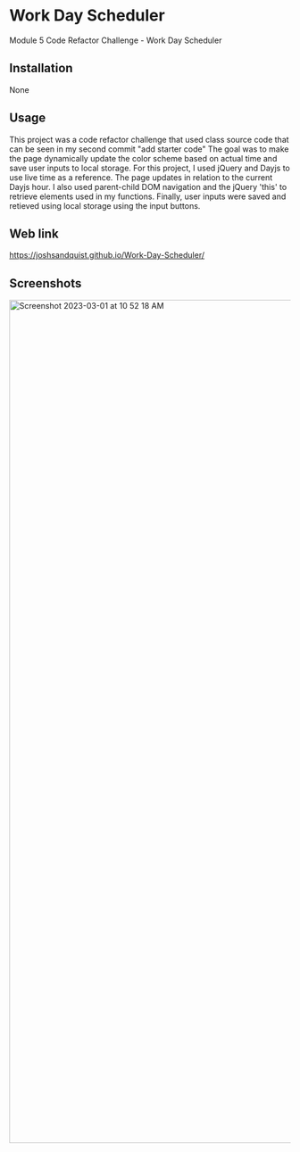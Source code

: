 # Work Day Scheduler
Module 5 Code Refactor Challenge - Work Day Scheduler


## Installation

None

## Usage

This project was a code refactor challenge that used class source code that can be seen in my second commit "add starter code"
The goal was to make the page dynamically update the color scheme based on actual time and save user inputs to local storage.
For this project, I used jQuery and Dayjs to use live time as a reference. The page updates in relation to the current Dayjs hour.
I also used parent-child DOM navigation and the jQuery 'this' to retrieve elements used in my functions. 
Finally, user inputs were saved and retieved using local storage using the input buttons.

## Web link

https://joshsandquist.github.io/Work-Day-Scheduler/

## Screenshots

<img width="1512" alt="Screenshot 2023-03-01 at 10 52 18 AM" src="https://user-images.githubusercontent.com/104536533/222221765-88d5a7fa-6c04-4d33-9539-0ca31b8ea2f5.png">
